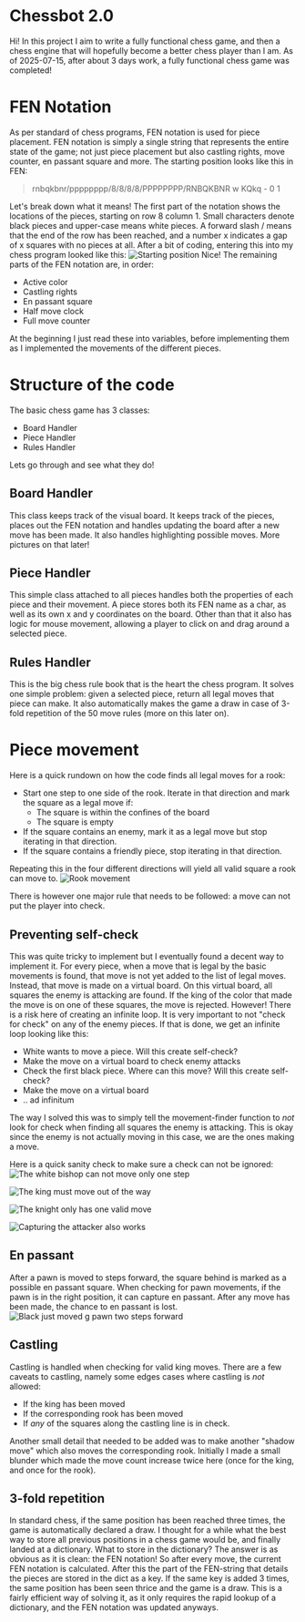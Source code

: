 # Chessbot 2.0

Hi!
In this project I aim to write a fully functional chess game, and then a chess engine that will hopefully become a better chess player than I am.
As of 2025-07-15, after about 3 days work, a fully functional chess game was completed! 

# FEN Notation
As per standard of chess programs, FEN notation is used for piece placement. FEN notation is simply a single string that represents the entire state of the game; not just piece placement but also castling rights, move counter, en passant square and more. The starting position looks like this in FEN:
> rnbqkbnr/pppppppp/8/8/8/8/PPPPPPPP/RNBQKBNR w KQkq - 0 1

Let's break down what it means! The first part of the notation shows the locations of the pieces, starting on row 8 column 1. Small characters denote black pieces and upper-case means white pieces. A forward slash / means that the end of the row has been reached, and a number x indicates a gap of x squares with no pieces at all. 
After a bit of coding, entering this into my chess program looked like this:
![Starting position](https://github.com/Edvard-vP/Chess-Bot-2.0/Assets/starting_position.PNG)
Nice!
The remaining parts of the FEN notation are, in order:

 - Active color
 - Castling rights
 - En passant square
 - Half move clock
 - Full move counter

 At the beginning I just read these into variables, before implementing them as I implemented the movements of the different pieces.
# Structure of the code
The basic chess game has 3 classes:

 - Board Handler
 - Piece Handler
 - Rules Handler

Lets go through and see what they do!
## Board Handler
This class keeps track of the visual board. It keeps track of the pieces, places out the FEN notation and handles updating the board after a new move has been made. It also handles highlighting possible moves. More pictures on that later!
## Piece Handler
This simple class attached to all pieces handles both the properties of each piece and their movement. A piece stores both its FEN name as a char, as well as its own x and y coordinates on the board. Other than that it also has logic for mouse movement, allowing a player to click on and drag around a selected piece.
## Rules Handler
This is the big chess rule book that is the heart the chess program. It solves one simple problem: given a selected piece, return all legal moves that piece can make. It also automatically makes the game a draw in case of 3-fold repetition of the 50 move rules (more on this later on). 
# Piece movement
Here is a quick rundown on how the code finds all legal moves for a rook:

 - Start one step to one side of the rook. Iterate in that direction and mark the square as a legal move if:
    - The square is within the confines of the board
    - The square is empty
 - If the square contains an enemy, mark it as a legal move but stop iterating in that direction.
 - If the square contains a friendly piece, stop iterating in that direction.

Repeating this in the four different directions will yield all valid square a rook can move to.
![Rook movement](https://github.com/Edvard-vP/Chess-Bot-2.0/Assets/rook.PNG)

There is however one major rule that needs to be followed: a move can not put the player into check.
## Preventing self-check
This was quite tricky to implement but I eventually found a decent way to implement it. For every piece, when a move that is legal by the basic movements is found, that move is not yet added to the list of legal moves. Instead, that move is made on a virtual board. On this virtual board, all squares the enemy is attacking are found. If the king of the color that made the move is on one of these squares, the move is rejected. 
However! There is a risk here of creating an infinite loop. It is very important to not "check for check" on any of the enemy pieces. If that is done, we get an infinite loop looking like this:

 - White wants to move a piece. Will this create self-check?
 - Make the move on a virtual board to check enemy attacks
 - Check the first black piece. Where can this move? Will this create self-check?
 - Make the move on a virtual board
 - .. ad infinitum

The way I solved this was to simply tell the movement-finder function to *not* look for check when finding all squares the enemy is attacking. This is okay since the enemy is not actually moving in this case, we are the ones making a move.

Here is a quick sanity check to make sure a check can not be ignored:
![The white bishop can not move only one step](https://github.com/abc/Chess-Bot-2.0/Assets/movement4.PNG)

![The king must move out of the way](https://github.com/Edvard-vP/Chess-Bot-2.0/Assets/movement5.PNG)

![The knight only has one valid move](https://github.com/Edvard-vP/Chess-Bot-2.0/Assets/movement6.PNG)

![Capturing the attacker also works](https://github.com/Edvard-vP/Chess-Bot-2.0/Assets/movement7.PNG)

## En passant
After a pawn is moved to steps forward, the square behind is marked as a possible en passant square. When checking for pawn movements, if the pawn is in the right position, it can capture en passant. After any move has been made, the chance to en passant is lost.
![Black just moved g pawn two steps forward](https://github.com/Edvard-vP/Chess-Bot-2.0/Assets/enpassant.PNG)

## Castling
Castling is handled when checking for valid king moves. There are a few caveats to castling, namely some edges cases where castling is *not* allowed:

 - If the king has been moved
 - If the corresponding rook has been moved
 - If *any* of the squares along the castling line is in check.

Another small detail that needed to be added was to make another "shadow move" which also moves the corresponding rook. Initially I made a small blunder which made the move count increase twice here (once for the king, and once for the rook).



## 3-fold repetition
In standard chess, if the same position has been reached three times, the game is automatically declared a draw. 
I thought for a while what the best way to store all previous positions in a chess game would be, and finally landed at a dictionary. 
What to store in the dictionary? The answer is as obvious as it is clean: the FEN notation! So after every move, the current FEN notation is calculated. After this the part of the FEN-string that details the pieces are stored in the dict as a key. If the same key is added 3 times, the same position has been seen thrice and the game is a draw. 
This is a fairly efficient way of solving it, as it only requires the rapid lookup of a dictionary, and the FEN notation was updated anyways.
